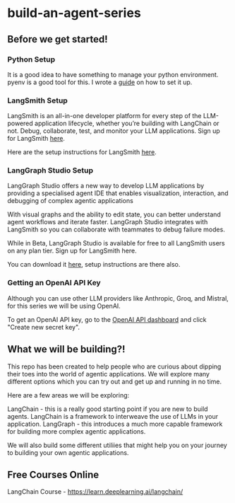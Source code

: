 # build-an-agent-series

## Before we get started!

### Python Setup

It is a good idea to have something to manage your python environment. pyenv is a good tool for this. I wrote a [guide](https://justinhennessy.substack.com/p/how-to-get-pyenv-up-and-running) on how to set it up.

### LangSmith Setup

LangSmith is an all-in-one developer platform for every step of the LLM-powered application lifecycle, whether you’re building with LangChain or not.
Debug, collaborate, test, and monitor your LLM applications. Sign up for LangSmith [here](https://www.langchain.com/langsmith).

Here are the setup instructions for LangSmith [here](https://docs.smith.langchain.com/).

### LangGraph Studio Setup

LangGraph Studio offers a new way to develop LLM applications by providing a specialised agent IDE that enables visualization, interaction, and debugging of complex agentic applications

With visual graphs and the ability to edit state, you can better understand agent workflows and iterate faster. LangGraph Studio integrates with LangSmith so you can collaborate with teammates to debug failure modes.

While in Beta, LangGraph Studio is available for free to all LangSmith users on any plan tier. Sign up for LangSmith here.

You can download it [here](https://github.com/langchain-ai/langgraph-studio), setup instructions are there also.

### Getting an OpenAI API Key

Although you can use other LLM providers like Anthropic, Groq, and Mistral, for this series we will be using OpenAI.

To get an OpenAI API key, go to the [OpenAI API dashboard](https://platform.openai.com/account/api-keys) and click "Create new secret key".

## What we will be building?!

This repo has been created to help people who are curious about dipping their toes into the world of agentic applications. We will explore many different options which you can try out and get up and running in no time.

Here are a few areas we will be exploring:

LangChain - this is a really good starting point if you are new to build agents. LangChain is a framework to interweave the use of LLMs in your application.
LangGraph - this introduces a much more capable framework for building more complex agentic applications.

We will also build some different utiliies that might help you on your journey to building your own agentic applications.

## Free Courses Online

LangChain Course - https://learn.deeplearning.ai/langchain/



